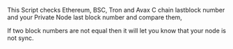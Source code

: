This Script checks Ethereum, BSC, Tron and Avax C chain lastblock number and your Private Node last block number and compare them,

If two block numbers are not equal then it will let you know that your node is not sync.
